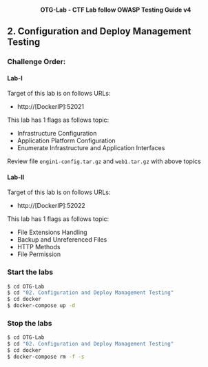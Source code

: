<h4 align="center">OTG-Lab - CTF Lab follow OWASP Testing Guide v4</h4>

## 2. Configuration and Deploy Management Testing

### Challenge Order:

#### Lab-I

Target of this lab is on follows URLs:

* http://[DockerIP]:52021

This lab has 1 flags as follows topic:

- Infrastructure Configuration
- Application Platform Configuration
- Enumerate Infrastructure and Application Interfaces

Review file `engin1-config.tar.gz` and `web1.tar.gz` with above topics


#### Lab-II

Target of this lab is on follows URLs:

* http://[DockerIP]:52022

This lab has 1 flags as follows topic:

- File Extensions Handling
- Backup and Unreferenced Files
- HTTP Methods
- File Permission

### Start the labs

```bash
$ cd OTG-Lab
$ cd "02. Configuration and Deploy Management Testing"
$ cd docker
$ docker-compose up -d
```

### Stop the labs

```bash
$ cd OTG-Lab
$ cd "02. Configuration and Deploy Management Testing"
$ cd docker
$ docker-compose rm -f -s
```

